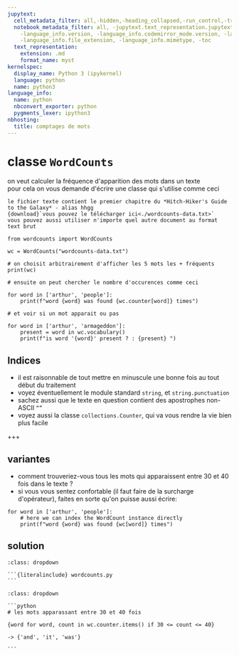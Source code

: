 ```yaml
---
jupytext:
  cell_metadata_filter: all,-hidden,-heading_collapsed,-run_control,-trusted
  notebook_metadata_filter: all, -jupytext.text_representation.jupytext_version, -jupytext.text_representation.format_version,
    -language_info.version, -language_info.codemirror_mode.version, -language_info.codemirror_mode,
    -language_info.file_extension, -language_info.mimetype, -toc
  text_representation:
    extension: .md
    format_name: myst
kernelspec:
  display_name: Python 3 (ipykernel)
  language: python
  name: python3
language_info:
  name: python
  nbconvert_exporter: python
  pygments_lexer: ipython3
nbhosting:
  title: comptages de mots
---
```


# classe `WordCounts`

on veut calculer la fréquence d'apparition des mots dans un texte  
pour cela on vous demande d'écrire une classe qui s'utilise comme ceci  


````{admonition} données
le fichier texte contient le premier chapitre du *Hitch-Hiker's Guide to the Galaxy* - alias hhgg  
{download}`vous pouvez le télécharger ici<./wordcounts-data.txt>`  
vous pouvez aussi utiliser n'importe quel autre document au format text brut
````

```{code-cell} ipython3
from wordcounts import WordCounts

wc = WordCounts("wordcounts-data.txt")

# on choisit arbitrairement d'afficher les 5 mots les + fréquents
print(wc)
```

```{code-cell} ipython3
# ensuite on peut chercher le nombre d'occurences comme ceci

for word in ['arthur', 'people']:
    print(f"word {word} was found {wc.counter[word]} times")
```

```{code-cell} ipython3
# et voir si un mot apparait ou pas

for word in ['arthur', 'armageddon']:
    present = word in wc.vocabulary()
    print(f"is word '{word}' present ? : {present} ")
```

## Indices

* il est raisonnable de tout mettre en minuscule une bonne fois au tout début du traitement
* voyez éventuellement le module standard `string`, et `string.punctuation`
* sachez aussi que le texte en question contient des apostrophes non-ASCII `“”`
* voyez aussi la classe `collections.Counter`, qui va vous rendre la vie bien plus facile

+++

## variantes

* comment trouveriez-vous tous les mots qui apparaissent entre 30 et 40 fois dans le texte ?
* si vous vous sentez confortable (il faut faire de la surcharge d'opérateur),
  faites en sorte qu'on puisse aussi écrire:

```{code-cell} ipython3
for word in ['arthur', 'people']:
    # here we can index the WordCount instance directly
    print(f"word {word} was found {wc[word]} times")
```

## solution

````{admonition} la classe
:class: dropdown

```{literalinclude} wordcounts.py
```
````

````{admonition} les recherches
:class: dropdown

```python
# les mots apparassant entre 30 et 40 fois

{word for word, count in wc.counter.items() if 30 <= count <= 40}

-> {'and', 'it', 'was'}

```
````

```{code-cell} ipython3

```
